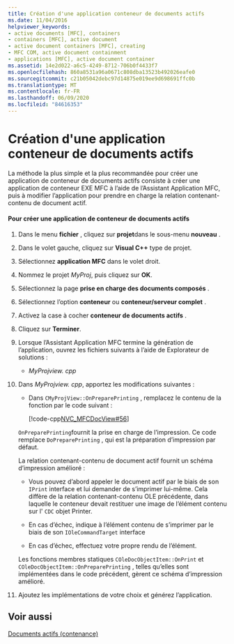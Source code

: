 ```yaml
---
title: Création d'une application conteneur de documents actifs
ms.date: 11/04/2016
helpviewer_keywords:
- active documents [MFC], containers
- containers [MFC], active document
- active document containers [MFC], creating
- MFC COM, active document containment
- applications [MFC], active document container
ms.assetid: 14e2d022-a6c5-4249-8712-706b0f4433f7
ms.openlocfilehash: 860a8531a96a0671c808dba13523b492026eafe0
ms.sourcegitcommit: c21b05042debc97d14875e019ee9d698691ffc0b
ms.translationtype: MT
ms.contentlocale: fr-FR
ms.lasthandoff: 06/09/2020
ms.locfileid: "84616353"
---
```

# <a name="creating-an-active-document-container-application"></a>Création d'une application conteneur de documents actifs

La méthode la plus simple et la plus recommandée pour créer une application de conteneur de documents actifs consiste à créer une application de conteneur EXE MFC à l’aide de l’Assistant Application MFC, puis à modifier l’application pour prendre en charge la relation contenant-contenu de document actif.

#### <a name="to-create-an-active-document-container-application"></a>Pour créer une application de conteneur de documents actifs

1. Dans le menu **fichier** , cliquez sur **projet**dans le sous-menu **nouveau** .

1. Dans le volet gauche, cliquez sur **Visual C++** type de projet.

1. Sélectionnez **application MFC** dans le volet droit.

1. Nommez le projet *MyProj*, puis cliquez sur **OK**.

1. Sélectionnez la page **prise en charge des documents composés** .

1. Sélectionnez l’option **conteneur** ou **conteneur/serveur complet** .

1. Activez la case à cocher **conteneur de documents actifs** .

1. Cliquez sur **Terminer**.

1. Lorsque l’Assistant Application MFC termine la génération de l’application, ouvrez les fichiers suivants à l’aide de Explorateur de solutions :

   - *MyProjview. cpp*

1. Dans *MyProjview. cpp*, apportez les modifications suivantes :

   - Dans `CMyProjView::OnPreparePrinting` , remplacez le contenu de la fonction par le code suivant :

     [!code-cpp[NVC_MFCDocView#56](codesnippet/cpp/creating-an-active-document-container-application_1.cpp)]

   `OnPreparePrinting`fournit la prise en charge de l’impression. Ce code remplace `DoPreparePrinting` , qui est la préparation d’impression par défaut.

   La relation contenant-contenu de document actif fournit un schéma d’impression amélioré :

   - Vous pouvez d’abord appeler le document actif par le biais de son `IPrint` interface et lui demander de s’imprimer lui-même. Cela diffère de la relation contenant-contenu OLE précédente, dans laquelle le conteneur devait restituer une image de l’élément contenu sur l' `CDC` objet Printer.

   - En cas d’échec, indique à l’élément contenu de s’imprimer par le biais de son `IOleCommandTarget` interface

   - En cas d’échec, effectuez votre propre rendu de l’élément.

   Les fonctions membres statiques `COleDocObjectItem::OnPrint` et `COleDocObjectItem::OnPreparePrinting` , telles qu’elles sont implémentées dans le code précédent, gèrent ce schéma d’impression amélioré.

1. Ajoutez les implémentations de votre choix et générez l’application.

## <a name="see-also"></a>Voir aussi

[Documents actifs (contenance)](active-document-containment.md)
